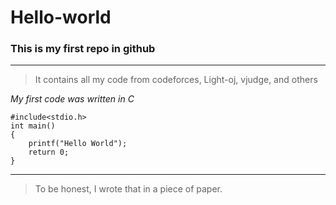 # Hello-world
### **This is my first repo in github**
---
> It contains all my code from codeforces, Light-oj, vjudge, and others

*My first code was written in C*
```
#include<stdio.h>
int main()
{
    printf("Hello World");
    return 0;
}
```
---
> To be honest, I wrote that in a piece of paper.